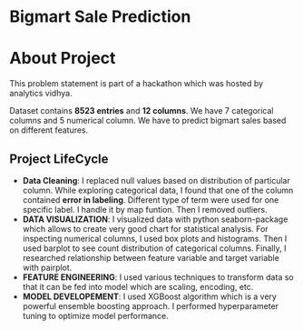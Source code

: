 # Bigmart Sale Prediction

# About Project

This problem statement is part of a hackathon which was hosted by analytics vidhya.

Dataset contains <b>8523 entries</b> and <b>12 columns</b>. We have 7 categorical columns and 5 numerical column. We have to predict bigmart sales based on different features.

<h2>Project LifeCycle</h2>
<ul>
  <li>
    <b>Data Cleaning</b>: I replaced null values based on distribution of particular column. While exploring categorical data, I found that one of the column contained <b>error in labeling</b>. Different type of term were used for one specific label. I handle it by map funtion. Then I removed outliers. 
  </li>
<li>
  <b>DATA VISUALIZATION</b>: I visualized data with python seaborn-package which allows to create very good chart for statistical analysis. For inspecting numerical columns, I used box plots and histograms. Then I used barplot to see count distribution of categorical columns. Finally, I researched relationship between feature variable and target variable with pairplot.</li>
  <li>
    <b>FEATURE ENGINEERING</b>: I used various techniques to transform data so that it can be fed into model which are scaling, encoding, etc.
  </li>
  <li>
  <b>MODEL DEVELOPEMENT</b>:
  I used XGBoost algorithm which is a very powerful ensemble boosting approach. I performed hyperparameter tuning to optimize model performance.  </li></ul>
   
